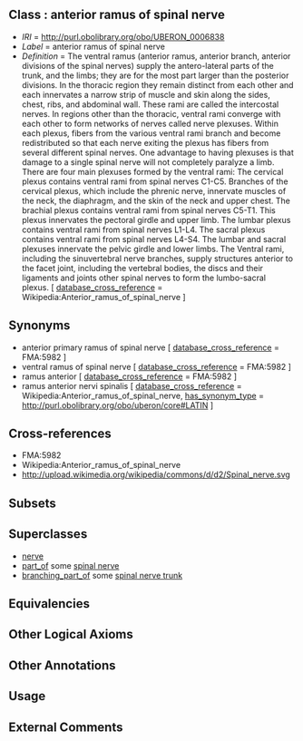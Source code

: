 
## Class : anterior ramus of spinal nerve

 * *IRI* = http://purl.obolibrary.org/obo/UBERON_0006838
 * *Label* = anterior ramus of spinal nerve
 * *Definition* = The ventral ramus (anterior ramus, anterior branch, anterior divisions of the spinal nerves) supply the antero-lateral parts of the trunk, and the limbs; they are for the most part larger than the posterior divisions. In the thoracic region they remain distinct from each other and each innervates a narrow strip of muscle and skin along the sides, chest, ribs, and abdominal wall. These rami are called the intercostal nerves. In regions other than the thoracic, ventral rami converge with each other to form networks of nerves called nerve plexuses. Within each plexus, fibers from the various ventral rami branch and become redistributed so that each nerve exiting the plexus has fibers from several different spinal nerves. One advantage to having plexuses is that damage to a single spinal nerve will not completely paralyze a limb. There are four main plexuses formed by the ventral rami: The cervical plexus contains ventral rami from spinal nerves C1-C5. Branches of the cervical plexus, which include the phrenic nerve, innervate muscles of the neck, the diaphragm, and the skin of the neck and upper chest. The brachial plexus contains ventral rami from spinal nerves C5-T1. This plexus innervates the pectoral girdle and upper limb. The lumbar plexus contains ventral rami from spinal nerves L1-L4. The sacral plexus contains ventral rami from spinal nerves L4-S4. The lumbar and sacral plexuses innervate the pelvic girdle and lower limbs. The Ventral rami, including the sinuvertebral nerve branches, supply structures anterior to the facet joint, including the vertebral bodies, the discs and their ligaments and joints other spinal nerves to form the lumbo-sacral plexus. [ [database_cross_reference](../../ef/oboInOwl#hasDbXref.md) = Wikipedia:Anterior_ramus_of_spinal_nerve ]

## Synonyms

 * anterior primary ramus of spinal nerve [ [database_cross_reference](../../ef/oboInOwl#hasDbXref.md) = FMA:5982 ]
 * ventral ramus of spinal nerve [ [database_cross_reference](../../ef/oboInOwl#hasDbXref.md) = FMA:5982 ]
 * ramus anterior [ [database_cross_reference](../../ef/oboInOwl#hasDbXref.md) = FMA:5982 ]
 * ramus anterior nervi spinalis [ [database_cross_reference](../../ef/oboInOwl#hasDbXref.md) = Wikipedia:Anterior_ramus_of_spinal_nerve, [has_synonym_type](../../pe/oboInOwl#hasSynonymType.md) = http://purl.obolibrary.org/obo/uberon/core#LATIN ]

## Cross-references

 * FMA:5982
 * Wikipedia:Anterior_ramus_of_spinal_nerve
 * http://upload.wikimedia.org/wikipedia/commons/d/d2/Spinal_nerve.svg

## Subsets


## Superclasses

 * [nerve](../../UBERON/21/UBERON_0001021.md)
 * [part_of](../../BFO/50/BFO_0000050.md) some [spinal nerve](../../UBERON/80/UBERON_0001780.md)
 * [branching_part_of](../../RO/80/RO_0002380.md) some [spinal nerve trunk](../../UBERON/76/UBERON_0005476.md)

## Equivalencies


## Other Logical Axioms


## Other Annotations


## Usage


## External Comments

